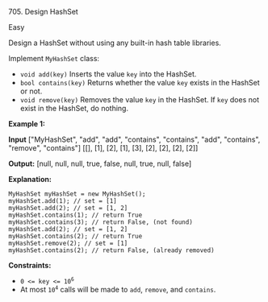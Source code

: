 ﻿705\. Design HashSet

Easy

Design a HashSet without using any built-in hash table libraries.

Implement `MyHashSet` class:

*   `void add(key)` Inserts the value `key` into the HashSet.
*   `bool contains(key)` Returns whether the value `key` exists in the HashSet or not.
*   `void remove(key)` Removes the value `key` in the HashSet. If `key` does not exist in the HashSet, do nothing.

**Example 1:**

**Input** ["MyHashSet", "add", "add", "contains", "contains", "add", "contains", "remove", "contains"] [[], [1], [2], [1], [3], [2], [2], [2], [2]]

**Output:** [null, null, null, true, false, null, true, null, false]

**Explanation:** 

    MyHashSet myHashSet = new MyHashSet(); 
    myHashSet.add(1); // set = [1] 
    myHashSet.add(2); // set = [1, 2] 
    myHashSet.contains(1); // return True 
    myHashSet.contains(3); // return False, (not found) 
    myHashSet.add(2); // set = [1, 2] 
    myHashSet.contains(2); // return True 
    myHashSet.remove(2); // set = [1] 
    myHashSet.contains(2); // return False, (already removed)

**Constraints:**

*   <code>0 <= key <= 10<sup>6</sup></code>
*   At most <code>10<sup>4</sup></code> calls will be made to `add`, `remove`, and `contains`.